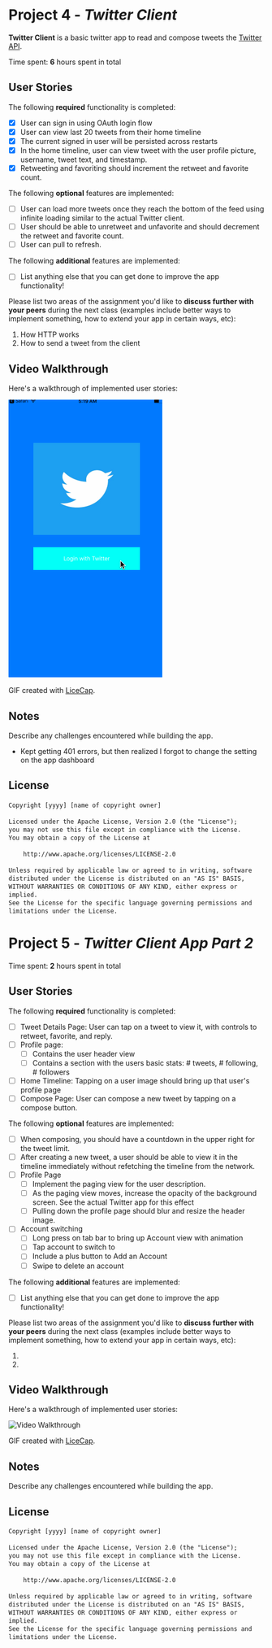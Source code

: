 # Project 4 - *Twitter Client*

**Twitter Client** is a basic twitter app to read and compose tweets the [Twitter API](https://apps.twitter.com/).

Time spent: **6** hours spent in total

## User Stories

The following **required** functionality is completed:

- [X] User can sign in using OAuth login flow
- [X] User can view last 20 tweets from their home timeline
- [X] The current signed in user will be persisted across restarts
- [X] In the home timeline, user can view tweet with the user profile picture, username, tweet text, and timestamp.
- [X] Retweeting and favoriting should increment the retweet and favorite count.

The following **optional** features are implemented:

- [ ] User can load more tweets once they reach the bottom of the feed using infinite loading similar to the actual Twitter client.
- [ ] User should be able to unretweet and unfavorite and should decrement the retweet and favorite count.
- [ ] User can pull to refresh.

The following **additional** features are implemented:

- [ ] List anything else that you can get done to improve the app functionality!

Please list two areas of the assignment you'd like to **discuss further with your peers** during the next class (examples include better ways to implement something, how to extend your app in certain ways, etc):

1. How HTTP works
2. How to send a tweet from the client

## Video Walkthrough 

Here's a walkthrough of implemented user stories:

<img src='https://github.com/rsandeep15/TwitterClient/blob/master/demo.gif' title='Video Walkthrough' width='' alt='Video Walkthrough' />

GIF created with [LiceCap](http://www.cockos.com/licecap/).

## Notes

Describe any challenges encountered while building the app.

- Kept getting 401 errors, but then realized I forgot to change the setting on the app dashboard

## License

    Copyright [yyyy] [name of copyright owner]

    Licensed under the Apache License, Version 2.0 (the "License");
    you may not use this file except in compliance with the License.
    You may obtain a copy of the License at

        http://www.apache.org/licenses/LICENSE-2.0

    Unless required by applicable law or agreed to in writing, software
    distributed under the License is distributed on an "AS IS" BASIS,
    WITHOUT WARRANTIES OR CONDITIONS OF ANY KIND, either express or implied.
    See the License for the specific language governing permissions and
    limitations under the License.
    
# Project 5 - *Twitter Client App Part 2*

Time spent: **2** hours spent in total

## User Stories

The following **required** functionality is completed:

- [ ] Tweet Details Page: User can tap on a tweet to view it, with controls to retweet, favorite, and reply.
- [ ] Profile page:
   - [ ] Contains the user header view
   - [ ] Contains a section with the users basic stats: # tweets, # following, # followers
- [ ] Home Timeline: Tapping on a user image should bring up that user's profile page
- [ ] Compose Page: User can compose a new tweet by tapping on a compose button.

The following **optional** features are implemented:

- [ ] When composing, you should have a countdown in the upper right for the tweet limit.
- [ ] After creating a new tweet, a user should be able to view it in the timeline immediately without refetching the timeline from the network.
- [ ] Profile Page
   - [ ] Implement the paging view for the user description.
   - [ ] As the paging view moves, increase the opacity of the background screen. See the actual Twitter app for this effect
   - [ ] Pulling down the profile page should blur and resize the header image.
- [ ] Account switching
   - [ ] Long press on tab bar to bring up Account view with animation
   - [ ] Tap account to switch to
   - [ ] Include a plus button to Add an Account
   - [ ] Swipe to delete an account

The following **additional** features are implemented:

- [ ] List anything else that you can get done to improve the app functionality!

Please list two areas of the assignment you'd like to **discuss further with your peers** during the next class (examples include better ways to implement something, how to extend your app in certain ways, etc):

1. 
2. 

## Video Walkthrough 

Here's a walkthrough of implemented user stories:

<img src='http://i.imgur.com/link/to/your/gif/file.gif' title='Video Walkthrough' width='' alt='Video Walkthrough' />

GIF created with [LiceCap](http://www.cockos.com/licecap/).

## Notes

Describe any challenges encountered while building the app.

## License

    Copyright [yyyy] [name of copyright owner]

    Licensed under the Apache License, Version 2.0 (the "License");
    you may not use this file except in compliance with the License.
    You may obtain a copy of the License at

        http://www.apache.org/licenses/LICENSE-2.0

    Unless required by applicable law or agreed to in writing, software
    distributed under the License is distributed on an "AS IS" BASIS,
    WITHOUT WARRANTIES OR CONDITIONS OF ANY KIND, either express or implied.
    See the License for the specific language governing permissions and
    limitations under the License.

